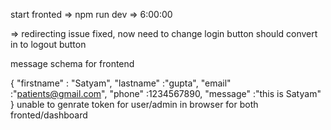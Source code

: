 start fronted => npm run dev
=> 6:00:00


=> redirecting issue fixed, now need to change login button should convert in to logout button

message schema for frontend

{
    "firstname" : "Satyam",
    "lastname" :"gupta",
    "email" :"patients@gmail.com",
    "phone"  :1234567890,
    "message" :"this is Satyam"
}
unable to genrate token for user/admin in browser for both fronted/dashboard